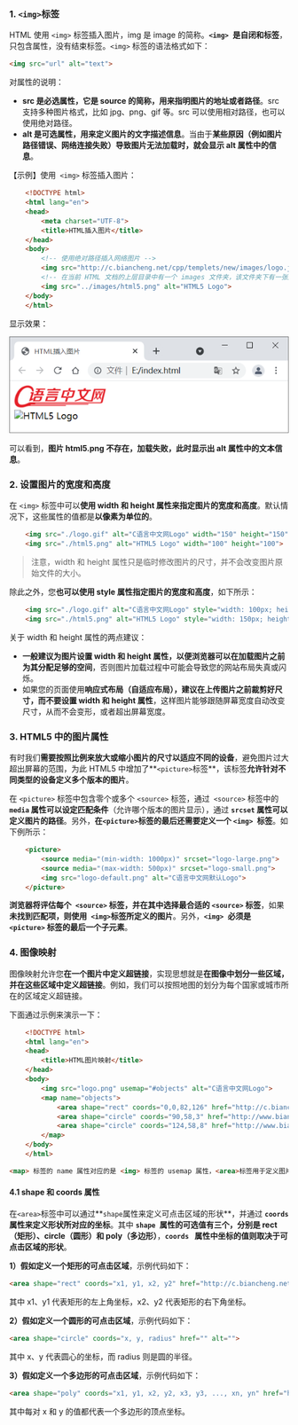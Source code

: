 ### 1. `<img>`标签

HTML 使用 `<img>` 标签插入图片，img 是 image 的简称。**`<img> `是自闭和标签**，只包含属性，没有结束标签。`<img>` 标签的语法格式如下：

```html
<img src="url" alt="text">
```

对属性的说明：

- **src 是必选属性，它是 source 的简称，用来指明图片的地址或者路径**。src 支持多种图片格式，比如 jpg、png、gif 等。src 可以使用相对路径，也可以使用绝对路径。
- **alt 是可选属性，用来定义图片的文字描述信息**。当由于**某些原因（例如图片路径错误、网络连接失败）导致图片无法加载时，就会显示 alt 属性中的信息**。

【示例】使用` <img>` 标签插入图片：

```html
    <!DOCTYPE html>
    <html lang="en">
    <head>
        <meta charset="UTF-8">
        <title>HTML插入图片</title>
    </head>
    <body>
        <!-- 使用绝对路径插入网络图片 -->
        <img src="http://c.biancheng.net/cpp/templets/new/images/logo.jpg?v=3.994" alt="C语言中文网Logo"> <br>
        <!-- 在当前 HTML 文档的上层目录中有一个 images 文件夹，该文件夹下有一张图片 html5.png -->
        <img src="../images/html5.png" alt="HTML5 Logo">
    </body>
    </html>
```

显示效果：

![image-20221225170224602](9.HTML插入图片.assets/image-20221225170224602.png)

可以看到，**图片 html5.png 不存在，加载失败，此时显示出 alt 属性中的文本信息**。

### 2. 设置图片的宽度和高度

在 `<img>` 标签中可以**使用 width 和 height 属性来指定图片的宽度和高度**。默认情况下，这些属性的值都是**以像素为单位的**。

```html
    <img src="./logo.gif" alt="C语言中文网Logo" width="150" height="150">
    <img src="./html5.png" alt="HTML5 Logo" width="100" height="100">
```

> 注意，width 和 height 属性只是临时修改图片的尺寸，并不会改变图片原始文件的大小。

除此之外，您**也可以使用 style 属性指定图片的宽度和高度**，如下所示：

```html
    <img src="./logo.gif" alt="C语言中文网Logo" style="width: 100px; height: 100px;">
    <img src="./html5.png" alt="HTML5 Logo" style="width: 150px; height: 150px;">
```

关于 width 和 height 属性的两点建议：

- **一般建议为图片设置 width 和 height 属性，以便浏览器可以在加载图片之前为其分配足够的空间**，否则图片加载过程中可能会导致您的网站布局失真或闪烁。
- 如果您的页面使用**响应式布局（自适应布局），建议在上传图片之前裁剪好尺寸，而不要设置 width 和 height 属性**，这样图片能够跟随屏幕宽度自动改变尺寸，从而不会变形，或者超出屏幕宽度。

### 3. HTML5 中的图片属性

有时我们**需要按照比例来放大或缩小图片的尺寸以适应不同的设备**，避免图片过大超出屏幕的范围，为此 HTML5 中增加了**` <picture> `标签**，该标签**允许针对不同类型的设备定义多个版本的图片**。

在 `<picture>` 标签中包含零个或多个 `<source>` 标签，通过` <source>` 标签中的  **`media` 属性可以设定匹配条件**（允许哪个版本的图片显示），通过 **`srcset` 属性可以定义图片的路径**。另外，**在` <picture> `标签的最后还需要定义一个 `<img> `标签**。如下例所示：

```html
    <picture>
        <source media="(min-width: 1000px)" srcset="logo-large.png">
        <source media="(max-width: 500px)" srcset="logo-small.png">
        <img src="logo-default.png" alt="C语言中文网默认Logo">
    </picture>
```

**浏览器将评估每个` <source>` 标签，并在其中选择最合适的 `<source>` 标签**，如果**未找到匹配项，则使用`  <img> `标签所定义的图片**。另外，**`<img> `必须是` <picture>` 标签的最后一个子元素**。

### 4. 图像映射

图像映射允许您**在一个图片中定义超链接**，实现思想就是**在图像中划分一些区域，并在这些区域中定义超链接**。例如，我们可以按照地图的划分为每个国家或城市所在的区域定义超链接。

下面通过示例来演示一下：

```html
    <!DOCTYPE html>
    <html lang="en">
    <head>
        <title>HTML图片映射</title>
    </head>
    <body>
        <img src="logo.png" usemap="#objects" alt="C语言中文网Logo">
        <map name="objects">
            <area shape="rect" coords="0,0,82,126" href="http://c.biancheng.net/html/" alt="HTML教程">
            <area shape="circle" coords="90,58,3" href="http://www.biancheng.net/css3/" alt="CSS教程">
            <area shape="circle" coords="124,58,8" href="http://www.biancheng.net/js/" alt="JavaScript教程">
        </map>
    </body>
    </html>
```

```html
<map> 标签的 name 属性对应的是 <img> 标签的 usemap 属性，<area>标签用于定义图片的可点击区域，您可以在图像中定义任意数量的可点击区域。
```

#### 4.1 shape 和 coords 属性

在` <area> `标签中可以通过**` shape `属性来定义可点击区域的形状**，并通过 **`coords` 属性来定义形状所对应的坐标**。其中  **`shape `属性的可选值有三个，分别是 rect（矩形）、circle（圆形）和 poly（多边形）**，**`coords ` 属性中坐标的值则取决于可点击区域的形状**。

**1）假如定义一个矩形的可点击区域**，示例代码如下：

```html
<area shape="rect" coords="x1, y1, x2, y2" href="http://c.biancheng.net/" alt="">
```

其中 x1、y1 代表矩形的左上角坐标，x2、y2 代表矩形的右下角坐标。

**2）假如定义一个圆形的可点击区域**，示例代码如下：

```html
<area shape="circle" coords="x, y, radius" href="" alt="">
```

其中 x、y 代表圆心的坐标，而 radius 则是圆的半径。

**3）假如定义一个多边形的可点击区域**，示例代码如下：

```html
<area shape="poly" coords="x1, y1, x2, y2, x3, y3, ..., xn, yn" href="http://c.biancheng.net/" alt="">
```

其中每对 x 和 y 的值都代表一个多边形的顶点坐标。

